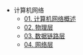 * 计算机网络
    * [01. 计算机网络概述](计算机网络/01)
    * [02. 物理层](计算机网络/02)
    * [03. 数据链路层](计算机网络/03)
    * [04. 网络层](计算机网络/04)